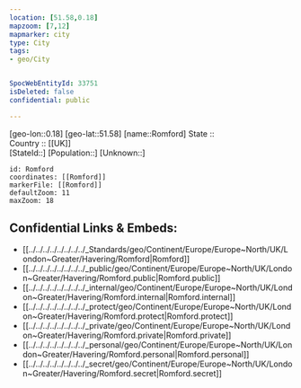 ```yaml
---
location: [51.58,0.18] 
mapzoom: [7,12] 
mapmarker: city 
type: City
tags:
- geo/City


SpocWebEntityId: 33751
isDeleted: false
confidential: public

---
```

[geo-lon::0.18] 
[geo-lat::51.58] 
[name::Romford] 
State ::  
Country :: [[UK]]  
[StateId::] 
[Population::] 
[Unknown::] 


```leaflet
id: Romford
coordinates: [[Romford]] 
markerFile: [[Romford]] 
defaultZoom: 11 
maxZoom: 18
```


## Confidential Links & Embeds: 
- [[../../../../../../../../_Standards/geo/Continent/Europe/Europe~North/UK/London~Greater/Havering/Romford|Romford]] 
- [[../../../../../../../../_public/geo/Continent/Europe/Europe~North/UK/London~Greater/Havering/Romford.public|Romford.public]] 
- [[../../../../../../../../_internal/geo/Continent/Europe/Europe~North/UK/London~Greater/Havering/Romford.internal|Romford.internal]] 
- [[../../../../../../../../_protect/geo/Continent/Europe/Europe~North/UK/London~Greater/Havering/Romford.protect|Romford.protect]] 
- [[../../../../../../../../_private/geo/Continent/Europe/Europe~North/UK/London~Greater/Havering/Romford.private|Romford.private]] 
- [[../../../../../../../../_personal/geo/Continent/Europe/Europe~North/UK/London~Greater/Havering/Romford.personal|Romford.personal]] 
- [[../../../../../../../../_secret/geo/Continent/Europe/Europe~North/UK/London~Greater/Havering/Romford.secret|Romford.secret]] 
